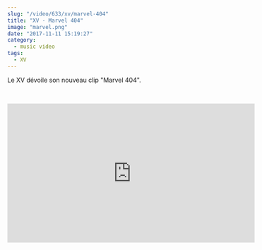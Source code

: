 ```yaml
--- 
slug: "/video/633/xv/marvel-404"
title: "XV - Marvel 404"
image: "marvel.png"
date: "2017-11-11 15:19:27"
category:
  - music video
tags:
  - XV
---
```

<p>Le XV dévoile son nouveau clip "Marvel 404".</p><br/><p><iframe width="560" height="315" src="https://www.youtube.com/embed/B_e1RUhLDt8" frameborder="0" allowfullscreen></iframe></p>
